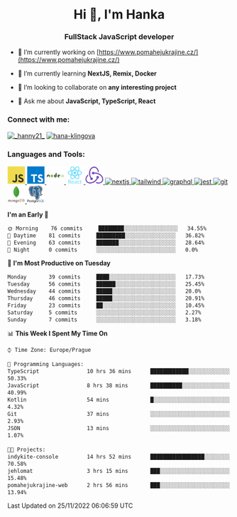<h1 align="center">Hi 👋, I'm Hanka</h1>
<h3 align="center">FullStack JavaScript developer</h3>

- 🔭 I’m currently working on [https://www.pomahejukrajine.cz/](https://www.pomahejukrajine.cz/)

- 🌱 I’m currently learning **NextJS, Remix, Docker**

- 👯 I’m looking to collaborate on **any interesting project**

- 💬 Ask me about **JavaScript, TypeScript, React**

<h3 align="left">Connect with me:</h3>
<p align="left">
<a href="https://twitter.com/_hanny21_" target="blank"><img align="center" src="https://raw.githubusercontent.com/rahuldkjain/github-profile-readme-generator/master/src/images/icons/Social/twitter.svg" alt="_hanny21_" height="30" width="40" /></a>
<a href="https://linkedin.com/in/hana-klingova" target="blank"><img align="center" src="https://raw.githubusercontent.com/rahuldkjain/github-profile-readme-generator/master/src/images/icons/Social/linked-in-alt.svg" alt="hana-klingova" height="30" width="40" /></a>
</p>

<h3 align="left">Languages and Tools:</h3>
<p align="left"> 
<a href="https://developer.mozilla.org/en-US/docs/Web/JavaScript" target="_blank" rel="noreferrer"> <img src="https://raw.githubusercontent.com/devicons/devicon/master/icons/javascript/javascript-original.svg" alt="javascript" width="40" height="40"/> </a> 
<a href="https://www.typescriptlang.org/" target="_blank" rel="noreferrer"> <img src="https://raw.githubusercontent.com/devicons/devicon/master/icons/typescript/typescript-original.svg" alt="typescript" width="40" height="40"/> </a> 
<a href="https://nodejsorg" target="_blank" rel="noreferrer"> <img src="https://raw.githubusercontent.com/devicons/devicon/master/icons/nodejs/nodejs-original-wordmark.svg" alt="nodejs" width="40" height="40"/> </a> 
<a href="https://reactjs.org/" target="_blank" rel="noreferrer"> <img src="https://raw.githubusercontent.com/devicons/devicon/master/icons/react/react-original-wordmark.svg" alt="react" width="40" height="40"/> </a> 
<a href="https://redux.js.org" target="_blank" rel="noreferrer"> <img src="https://raw.githubusercontent.com/devicons/devicon/master/icons/redux/redux-original.svg" alt="redux" width="40" height="40"/> </a> 
<a href="https://nextjs.org/" target="_blank" rel="noreferrer"> <img src="https://cdn.worldvectorlogo.com/logos/nextjs-2.svg" alt="nextjs" width="40" height="40"/> </a> 
<a href="https://tailwindcss.com/" target="_blank" rel="noreferrer"> <img src="https://www.vectorlogo.zone/logos/tailwindcss/tailwindcss-icon.svg" alt="tailwind" width="40" height="40"/> </a> 
<a href="https://graphql.org" target="_blank" rel="noreferrer"> <img src="https://www.vectorlogo.zone/logos/graphql/graphql-icon.svg" alt="graphql" width="40" height="40"/> </a> 
<a href="https://jestjs.io" target="_blank" rel="noreferrer"> <img src="https://www.vectorlogo.zone/logos/jestjsio/jestjsio-icon.svg" alt="jest" width="40" height="40"/> </a> 
<a href="https://git-scm.com/" target="_blank" rel="noreferrer"> <img src="https://www.vectorlogo.zone/logos/git-scm/git-scm-icon.svg" alt="git" width="40" height="40"/> </a> 
<a href="https://www.mongodb.com/" target="_blank" rel="noreferrer"> <img src="https://raw.githubusercontent.com/devicons/devicon/master/icons/mongodb/mongodb-original-wordmark.svg" alt="mongodb" width="40" height="40"/> </a>  
<a href="https://www.postgresql.org" target="_blank" rel="noreferrer"> <img src="https://raw.githubusercontent.com/devicons/devicon/master/icons/postgresql/postgresql-original-wordmark.svg" alt="postgresql" width="40" height="40"/> </a> 
</p>

<!--START_SECTION:waka-->
**I'm an Early 🐤** 

```text
🌞 Morning    76 commits     ████████░░░░░░░░░░░░░░░░░   34.55% 
🌆 Daytime    81 commits     █████████░░░░░░░░░░░░░░░░   36.82% 
🌃 Evening    63 commits     ███████░░░░░░░░░░░░░░░░░░   28.64% 
🌙 Night      0 commits      ░░░░░░░░░░░░░░░░░░░░░░░░░   0.0%

```
📅 **I'm Most Productive on Tuesday** 

```text
Monday       39 commits     ████░░░░░░░░░░░░░░░░░░░░░   17.73% 
Tuesday      56 commits     ██████░░░░░░░░░░░░░░░░░░░   25.45% 
Wednesday    44 commits     █████░░░░░░░░░░░░░░░░░░░░   20.0% 
Thursday     46 commits     █████░░░░░░░░░░░░░░░░░░░░   20.91% 
Friday       23 commits     ██░░░░░░░░░░░░░░░░░░░░░░░   10.45% 
Saturday     5 commits      ░░░░░░░░░░░░░░░░░░░░░░░░░   2.27% 
Sunday       7 commits      ░░░░░░░░░░░░░░░░░░░░░░░░░   3.18%

```


📊 **This Week I Spent My Time On** 

```text
⌚︎ Time Zone: Europe/Prague

💬 Programming Languages: 
TypeScript               10 hrs 36 mins      ████████████░░░░░░░░░░░░░   50.33% 
JavaScript               8 hrs 38 mins       ██████████░░░░░░░░░░░░░░░   40.99% 
Kotlin                   54 mins             █░░░░░░░░░░░░░░░░░░░░░░░░   4.32% 
Git                      37 mins             ░░░░░░░░░░░░░░░░░░░░░░░░░   2.93% 
JSON                     13 mins             ░░░░░░░░░░░░░░░░░░░░░░░░░   1.07%

🐱‍💻 Projects: 
indykite-console         14 hrs 52 mins      █████████████████░░░░░░░░   70.58% 
jehlomat                 3 hrs 15 mins       ███░░░░░░░░░░░░░░░░░░░░░░   15.48% 
pomahejukrajine-web      2 hrs 56 mins       ███░░░░░░░░░░░░░░░░░░░░░░   13.94%

```


 Last Updated on 25/11/2022 06:06:59 UTC
<!--END_SECTION:waka-->

